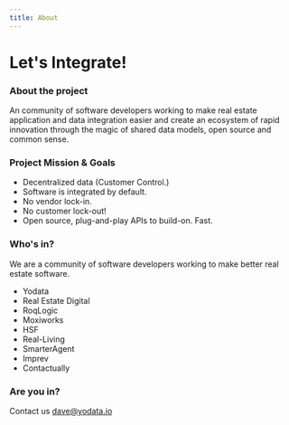 ```yaml
---
title: About
---
```

# Let's Integrate!

### About the project

An community of software developers working to make real estate
application and data integration easier and create an ecosystem of
rapid innovation through the magic of shared data models, open source
and common sense.

### Project Mission & Goals

- Decentralized data (Customer Control.)
- Software is integrated by default.
- No vendor lock-in.
- No customer lock-out!
- Open source, plug-and-play APIs to build-on.  Fast.

### Who's in?

We are a community of software developers working to make better real estate software.

- Yodata
- Real Estate Digital
- RoqLogic
- Moxiworks
- HSF
- Real-Living
- SmarterAgent
- Imprev
- Contactually

### Are you in?

Contact us dave@yodata.io
